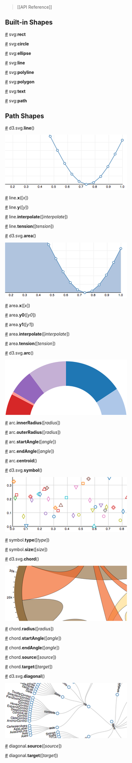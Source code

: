 > [[API Reference]]

## Built-in Shapes

<a name="svg_rect" href="#svg_rect">#</a> svg:<b>rect</b>

<a name="svg_circle" href="#svg_circle">#</a> svg:<b>circle</b>

<a name="svg_ellipse" href="#svg_ellipse">#</a> svg:<b>ellipse</b>

<a name="svg_line" href="#svg_line">#</a> svg:<b>line</b>

<a name="svg_polyline" href="#svg_polyline">#</a> svg:<b>polyline</b>

<a name="svg_polygon" href="#svg_polygon">#</a> svg:<b>polygon</b>

<a name="svg_text" href="#svg_text">#</a> svg:<b>text</b>

<a name="svg_path" href="#svg_path">#</a> svg:<b>path</b>

## Path Shapes

<a name="line" href="#line">#</a> d3.svg.<b>line</b>()

![line](line.png)

<a name="line_x" href="#line_x">#</a> line.<b>x</b>([<i>x</i>])

<a name="line_y" href="#line_y">#</a> line.<b>y</b>([<i>y</i>])

<a name="line_interpolate" href="#line_interpolate">#</a> line.<b>interpolate</b>([<i>interpolate</i>])

<a name="line_tension" href="#line_tension">#</a> line.<b>tension</b>([<i>tension</i>])

<a name="area" href="#area">#</a> d3.svg.<b>area</b>()

![area](area.png)

<a name="area_x" href="#area_x">#</a> area.<b>x</b>([<i>x</i>])

<a name="area_y0" href="#area_y0">#</a> area.<b>y0</b>([<i>y0</i>])

<a name="area_y1" href="#area_y1">#</a> area.<b>y1</b>([<i>y1</i>])

<a name="area_interpolate" href="#area_interpolate">#</a> area.<b>interpolate</b>([<i>interpolate</i>])

<a name="area_tension" href="#area_tension">#</a> area.<b>tension</b>([<i>tension</i>])

<a name="arc" href="#arc">#</a> d3.svg.<b>arc</b>()

![arc](arc.png)

<a name="arc_innerRadius" href="#arc_innerRadius">#</a> arc.<b>innerRadius</b>([<i>radius</i>])

<a name="arc_outerRadius" href="#arc_outerRadius">#</a> arc.<b>outerRadius</b>([<i>radius</i>])

<a name="arc_startAngle" href="#arc_startAngle">#</a> arc.<b>startAngle</b>([<i>angle</i>])

<a name="arc_endAngle" href="#arc_endAngle">#</a> arc.<b>endAngle</b>([<i>angle</i>])

<a name="arc_centroid" href="#arc_centroid">#</a> arc.<b>centroid</b>()

<a name="symbol" href="#symbol">#</a> d3.svg.<b>symbol</b>()

![symbol](symbol.png)

<a name="symbol_type" href="#symbol_type">#</a> symbol.<b>type</b>([<i>type</i>])

<a name="symbol_size" href="#symbol_size">#</a> symbol.<b>size</b>([<i>size</i>])

<a name="chord" href="#chord">#</a> d3.svg.<b>chord</b>()

![chord](chord.png)

<a name="chord_radius" href="#chord_radius">#</a> chord.<b>radius</b>([<i>radius</i>])

<a name="chord_startAngle" href="#chord_startAngle">#</a> chord.<b>startAngle</b>([<i>angle</i>])

<a name="chord_endAngle" href="#chord_endAngle">#</a> chord.<b>endAngle</b>([<i>angle</i>])

<a name="chord_source" href="#chord_source">#</a> chord.<b>source</b>([<i>source</i>])

<a name="chord_target" href="#chord_target">#</a> chord.<b>target</b>([<i>target</i>])

<a name="diagonal" href="#diagonal">#</a> d3.svg.<b>diagonal</b>()

![diagonal](diagonal.png)

<a name="diagonal_source" href="#diagonal_source">#</a> diagonal.<b>source</b>([<i>source</i>])

<a name="diagonal_target" href="#diagonal_target">#</a> diagonal.<b>target</b>([<i>target</i>])